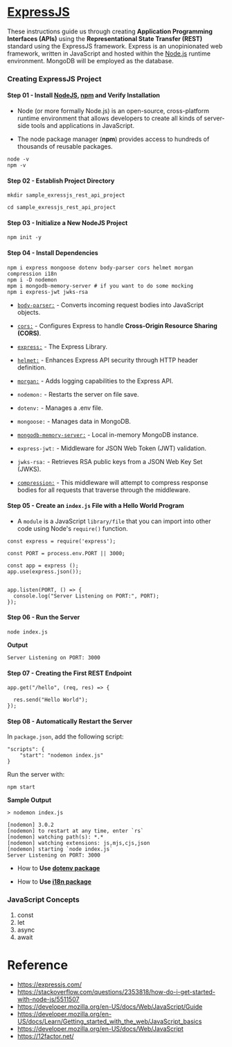 # [ExpressJS](https://expressjs.com/)


These instructions guide us through creating **Application Programming Interfaces (APIs)** using the **Representational State Transfer (REST)** standard using the ExpressJS framework. Express is an unopinionated web framework, written in JavaScript and hosted within the [Node.js](https://nodejs.org/en/) runtime environment. MongoDB will be employed as the database.

### Creating ExpressJS Project

#### Step 01 - Install [NodeJS](https://nodejs.org/en/), [npm](https://www.npmjs.com/) and Verify Installation

- Node (or more formally Node.js) is an open-source, cross-platform runtime environment that allows developers to create all kinds of server-side tools and applications in JavaScript. 

- The node package manager (**npm**) provides access to hundreds of thousands of reusable packages.

```
node -v
npm -v
```

#### Step 02 - Establish Project Directory

```
mkdir sample_exressjs_rest_api_project

cd sample_exressjs_rest_api_project

```

#### Step 03 - Initialize a New NodeJS Project


```
npm init -y
```

#### Step 04 - Install Dependencies

```
npm i express mongoose dotenv body-parser cors helmet morgan compression i18n
npm i -D nodemon
mpm i mongodb-memory-server # if you want to do some mocking
npm i express-jwt jwks-rsa
```

- [`body-parser:`](https://github.com/expressjs/body-parser) - Converts incoming request bodies into JavaScript objects.

- [`cors:`](https://github.com/expressjs/cors) - Configures Express to handle **Cross-Origin Resource Sharing (CORS)**.

- [`express:`](https://github.com/expressjs/express) - The Express Library.

- [`helmet:`](https://github.com/helmetjs/helmet) - Enhances Express API security through HTTP header definition.

- [`morgan:`](https://github.com/expressjs/morgan) - Adds logging capabilities to the Express API.

- `nodemon:` - Restarts the server on file save.

- `dotenv:` - Manages a .env file.

- `mongoose:` - Manages data in MongoDB.

- [`mongodb-memory-server:`](https://github.com/nodkz/mongodb-memory-server) - Local in-memory MongoDB instance.

- `express-jwt:` - Middleware for JSON Web Token (JWT) validation.

- `jwks-rsa:` - Retrieves RSA public keys from a JSON Web Key Set (JWKS).

- [`compression:`](https://www.npmjs.com/package/compression) - This middleware will attempt to compress response bodies for all requests that traverse through the middleware.
  
#### Step 05 - Create an `index.js` File with a Hello World Program

- A `module` is a JavaScript `library/file` that you can import into other code using Node's `require()` function.

```
const express = require('express');

const PORT = process.env.PORT || 3000;

const app = express ();
app.use(express.json());


app.listen(PORT, () => {
  console.log("Server Listening on PORT:", PORT);
});

```

#### Step 06 - Run the Server

```
node index.js
```

**Output**

```
Server Listening on PORT: 3000
```

#### Step 07 - Creating the First REST Endpoint

```
app.get("/hello", (req, res) => {

  res.send("Hello World");
});
```

#### Step 08 - Automatically Restart the Server

In `package.json`, add the following script:

```
"scripts": {
    "start": "nodemon index.js"
}
```

Run the server with:

```
npm start
```

**Sample Output**

```
> nodemon index.js

[nodemon] 3.0.2
[nodemon] to restart at any time, enter `rs`
[nodemon] watching path(s): *.*
[nodemon] watching extensions: js,mjs,cjs,json
[nodemon] starting `node index.js`
Server Listening on PORT: 3000
```


- How to **Use [dotenv package](use_dotenv_package.md)**

- How to **Use [i18n package](use_i18n_package.md)**

### JavaScript Concepts

1. const
2. let
3. async
4. await

# Reference

- https://expressjs.com/
- https://stackoverflow.com/questions/2353818/how-do-i-get-started-with-node-js/5511507
- https://developer.mozilla.org/en-US/docs/Web/JavaScript/Guide
- https://developer.mozilla.org/en-US/docs/Learn/Getting_started_with_the_web/JavaScript_basics
- https://developer.mozilla.org/en-US/docs/Web/JavaScript
- https://12factor.net/
